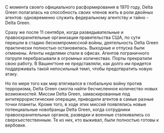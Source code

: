 С момента своего официального расформирования в 1970 году, Delta Green полагалась на способность своих членов жить в роли двойных агентов: одновременно служить федеральному агентству и тайно - Delta Green.

Сразу же после 11 сентября, когда разведывательные и правоохранительные организации правительства США, по сути перешли в стадию бескомпромиссной войны, деятельность Delta Green практически полностью остановилась. Выходные и отпуска были отменены. Агенты неделями спали в офисах. Агентов пограничного патруля перебрасывали в огромных количествах. Порты прекратили свою работу. В Вашингтоне не представляли, как долго им придется поддерживать такой непосильный темп, чтобы предотвратить новую атаку.

Но по мере того как мир втягивался в глобальную войну против терроризма, Delta Green смогла найти бесчисленное количество новых возможностей. Миссии Delta Green, замаскированные под антитеррористические операции, приводили агентов в самые разные точки планеты. Кроме того, в ходе этих миссий появлялись новые потенциальные новобранцы Delta Green, когда сотрудники правоохранительных органов, разведки и военные сталкивались со сверхъестественным. Те из них, кто выживал, были полностью готовы к вербовке.